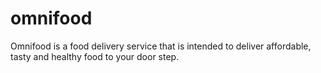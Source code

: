 # omnifood
Omnifood is a food delivery service that is intended to deliver affordable, tasty and healthy food to your door step.
